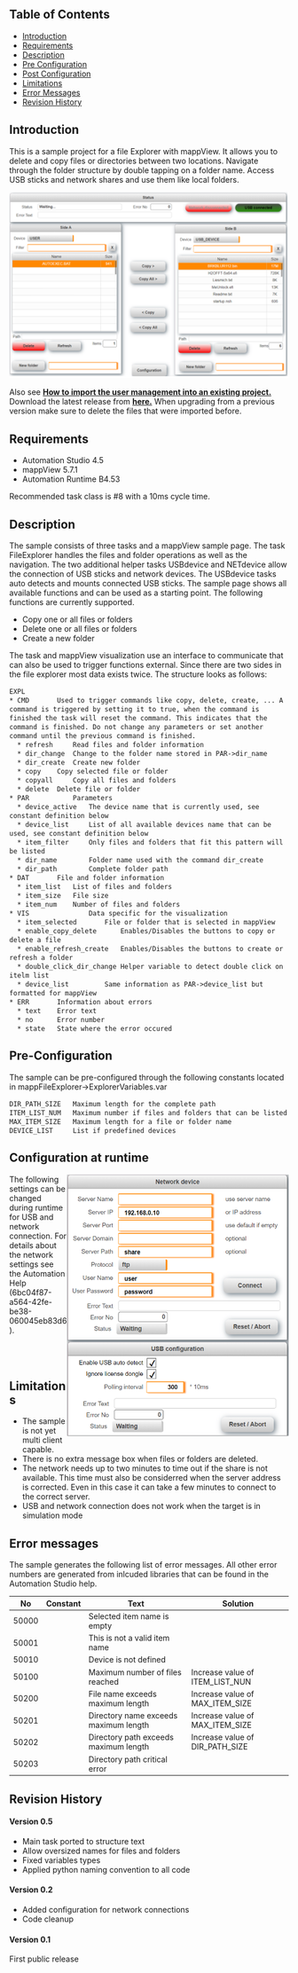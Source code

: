 ## Table of Contents
* [Introduction](#Introduction)
* [Requirements](#Requirements)
* [Description](#Description)
* [Pre Configuration](#Pre-Configuration)
* [Post Configuration](#Post-Configuration)
* [Limitations](#Limitations)
* [Error Messages](#Errors)
* [Revision History](#Revision-History)

<a name="Introduction"></a>
## Introduction
This is a sample project for a file Explorer with mappView. It allows you to delete and copy files or directories between two locations. Navigate through the folder structure by double tapping on a folder name. Access USB sticks and network shares and use them like local folders.

![](Logical/mappView/Resources/Media/screenshot_main.png)

Also see [**How to import the user management into an existing project.**](Logical/mappFileExplorer/HowToImport.pdf) Download the latest release from [**here.**](../../releases) When upgrading from a previous version make sure to delete the files that were imported before.

<a name="Requirements"></a>
## Requirements
* Automation Studio 4.5
* mappView 5.7.1
* Automation Runtime B4.53

Recommended task class is #8 with a 10ms cycle time.

<a name="Description"></a>
## Description
The sample consists of three tasks and a mappView sample page. The task FileExplorer handles the files and folder operations as well as the navigation. The two additional helper tasks USBdevice and NETdevice allow the connection of USB sticks and network devices. The USBdevice tasks auto detects and mounts connected USB sticks. The sample page shows all available functions and can be used as a starting point. The following functions are currently supported.

* Copy one or all files or folders
* Delete one or all files or folders
* Create a new folder

The task and mappView visualization use an interface to communicate that can also be used to trigger functions external. Since there are two sides in the file explorer most data exists twice. The structure looks as follows:

	EXPL
	* CMD		Used to trigger commands like copy, delete, create, ... A command is triggered by setting it to true, when the command is finished the task will reset the command. This indicates that the command is finished. Do not change any parameters or set another command until the previous command is finished. 
	  * refresh 	Read files and folder information
	  * dir_change 	Change to the folder name stored in PAR->dir_name
	  * dir_create 	Create new folder
	  * copy 	Copy selected file or folder
	  * copyall 	Copy all files and folders
	  * delete 	Delete file or folder
	* PAR 			Parameters
	  * device_active 	The device name that is currently used, see constant definition below
	  * device_list 	List of all available devices name that can be used, see constant definition below
	  * item_filter 	Only files and folders that fit this pattern will be listed
	  * dir_name 		Folder name used with the command dir_create
	  * dir_path 		Complete folder path 
	* DAT		File and folder information
	  * item_list	List of files and folders
	  * item_size	File size
	  * item_num	Number of files and folders
	* VIS				Data specific for the visualization
	  * item_selected		File or folder that is selected in mappView
	  * enable_copy_delete		Enables/Disables the buttons to copy or delete a file
	  * enable_refresh_create	Enables/Disables the buttons to create or refresh a folder
	  * double_click_dir_change	Helper variable to detect double click on itelm list
	  * device_list			Same information as PAR->device_list but formatted for mappView  
	* ERR		Information about errors
	  * text	Error text
	  * no		Error number
	  * state	State where the error occured

<a name="Pre-Configuration"></a>
## Pre-Configuration
The sample can be pre-configured through the following constants located in mappFileExplorer->ExplorerVariables.var

	DIR_PATH_SIZE 	Maximum length for the complete path
	ITEM_LIST_NUM 	Maximum number if files and folders that can be listed
	MAX_ITEM_SIZE 	Maximum length for a file or folder name
	DEVICE_LIST   	List if predefined devices

<a name="Post-Configuration"></a>
## Configuration at runtime
<img align="right" src="Logical/mappView/Resources/Media/screenshot_cfg.png" alt="" width="400"/>

The following settings can be changed during runtime for USB and network connection. For details about the network settings see the Automation Help (6bc04f87-a564-42fe-be38-060045eb83d6).
<br/><br/><br/><br/>

<a name="Limitations"></a>
## Limitations
* The sample is not yet multi client capable.
* There is no extra message box when files or folders are deleted.
* The network needs up to two minutes to time out if the share is not available. This time must also be considerred when the server address is corrected. Even in this case it can take a few minutes to connect to the correct server.
* USB and network connection does not work when the target is in simulation mode

<a name="Errors"></a>
## Error messages
The sample generates the following list of error messages. All other error numbers are generated from inlcuded libraries that can be found in the Automation Studio help.

| No | Constant | Text | Solution
|---|---|---|---|
| 50000 |  | Selected item name is empty |  |
| 50001 |  | This is not a valid item name |  |
| 50010 |  | Device is not defined |  |
| 50100 |  | Maximum number of files reached | Increase value of ITEM_LIST_NUN |
| 50200 |  | File name exceeds maximum length | Increase value of MAX_ITEM_SIZE |
| 50201 |  | Directory name exceeds maximum length | Increase value of MAX_ITEM_SIZE |			
| 50202 |  | Directory path exceeds maximum length| Increase value of DIR_PATH_SIZE |
| 50203 |  | Directory path critical error |  |	

<a name="Revision-History"></a>
## Revision History
#### Version 0.5
- Main task ported to structure text
- Allow oversized names for files and folders
- Fixed variables types
- Applied python naming convention to all code

#### Version 0.2
- Added configuration for network connections
- Code cleanup

#### Version 0.1
First public release
